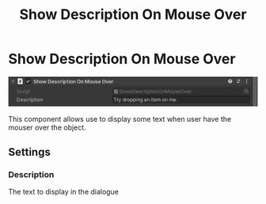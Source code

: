 ﻿---
uid: component_show_description_on_mouse_over
title: Show Description On Mouse Over
---
# Show Description On Mouse Over

![Show Description On Mouse Over component](../../resources/images/components/ShowDescriptionOnMouseOver.png)

This component allows use to display some text when user have the mouser over the object.

## Settings

### Description

The text to display in the dialogue
